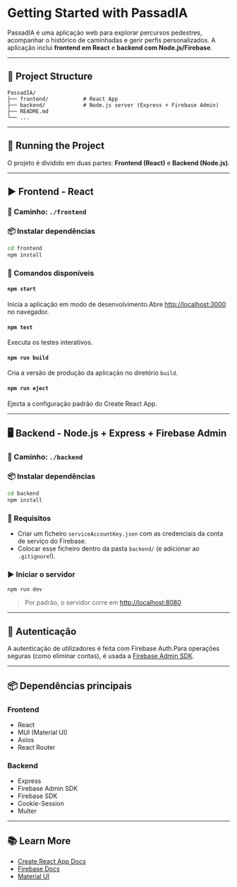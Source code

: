# Getting Started with PassadIA

PassadIA é uma aplicação web para explorar percursos pedestres, acompanhar o histórico de caminhadas e gerir perfis personalizados. A aplicação inclui **frontend em React** e **backend com Node.js/Firebase**.

---

## 📁 Project Structure

```
PassadIA/
├── frontend/           # React App
├── backend/            # Node.js server (Express + Firebase Admin)
├── README.md
└── ...
```

---

## 🚀 Running the Project

O projeto é dividido em duas partes: **Frontend (React)** e **Backend (Node.js)**.

---

## ▶️ Frontend - React

### 📂 Caminho: `./frontend`

### 📦 Instalar dependências

```bash
cd frontend
npm install
```

### 🧪 Comandos disponíveis

#### `npm start`
Inicia a aplicação em modo de desenvolvimento.Abre [http://localhost:3000](http://localhost:3000) no navegador.

#### `npm test`
Executa os testes interativos.

#### `npm run build`
Cria a versão de produção da aplicação no diretório `build`.

#### `npm run eject`
Ejecta a configuração padrão do Create React App.

---

## 🖥️ Backend - Node.js + Express + Firebase Admin

### 📂 Caminho: `./backend`

### 📦 Instalar dependências

```bash
cd backend
npm install
```

### 🔐 Requisitos

- Criar um ficheiro `serviceAccountKey.json` com as credenciais da conta de serviço do Firebase.
- Colocar esse ficheiro dentro da pasta `backend/` (e adicionar ao `.gitignore`!).

### ▶️ Iniciar o servidor

```bash
npm run dev
```

> Por padrão, o servidor corre em [http://localhost:8080](http://localhost:8080)

---

## 🔐 Autenticação

A autenticação de utilizadores é feita com Firebase Auth.Para operações seguras (como eliminar contas), é usada a [Firebase Admin SDK](https://firebase.google.com/docs/admin/setup).

---

## 📦 Dependências principais

### Frontend
- React
- MUI (Material UI)
- Axios
- React Router

### Backend
- Express
- Firebase Admin SDK
- Firebase SDK
- Cookie-Session
- Multer

---

## 📚 Learn More

- [Create React App Docs](https://facebook.github.io/create-react-app/docs/getting-started)
- [Firebase Docs](https://firebase.google.com/docs)
- [Material UI](https://mui.com/)
